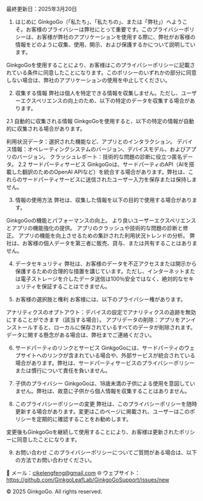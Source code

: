 最終更新日：2025年3月20日

1. はじめに
GinkgoGo（「私たち」、「私たちの」、または「弊社」）へようこそ。お客様のプライバシーは弊社にとって重要です。このプライバシーポリシーは、お客様が弊社のアプリケーションを使用する際に、弊社がお客様の情報をどのように収集、使用、開示、および保護するかについて説明しています。

GinkgoGoを使用することにより、お客様はこのプライバシーポリシーに記載されている条件に同意したことになります。このポリシーのいずれかの部分に同意しない場合は、弊社のアプリケーションの使用を中止してください。

2. 収集する情報
弊社は個人を特定できる情報を収集しません。ただし、ユーザーエクスペリエンスの向上のため、以下の特定のデータを収集する場合があります。

2.1 自動的に収集される情報
GinkgoGoを使用すると、以下の特定の情報が自動的に収集される場合があります。

利用状況データ：選択された機能など、アプリとのインタラクション。
デバイス情報：オペレーティングシステムのバージョン、デバイスモデル、およびアプリのバージョン。
クラッシュレポート：技術的な問題の診断に役立つ匿名データ。
2.2 サードパーティサービス
GinkgoGoは、サードパーティのAPI（AIを搭載した翻訳のためのOpenAI APIなど）を統合する場合があります。弊社は、これらのサードパーティサービスに送信されたユーザー入力を保存または保持しません。

3. 情報の使用方法
弊社は、収集した情報を以下の目的で使用する場合があります。

GinkgoGoの機能とパフォーマンスの向上。
より良いユーザーエクスペリエンスとアプリの機能強化の提供。
アプリのクラッシュや技術的な問題の診断と修正。
アプリの機能を向上させるための集計された利用状況トレンドの分析。
弊社は、お客様の個人データを第三者に販売、貸与、または共有することはありません。

4. データセキュリティ
弊社は、お客様のデータを不正アクセスまたは開示から保護するための合理的な措置を講じています。ただし、インターネットまたは電子ストレージを介したデータ送信は100％安全ではなく、絶対的なセキュリティを保証することはできません。

5. お客様の選択肢と権利
お客様には、以下のプライバシー権があります。

アナリティクスのオプトアウト：デバイスの設定でアナリティクスの追跡を無効にすることができます（該当する場合）。
アプリデータの削除：アプリをアンインストールすると、ローカルに保存されているすべてのデータが削除されます。
データに関する懸念がある場合は、弊社までご連絡ください。

6. サードパーティのリンクとサービス
GinkgoGoには、サードパーティのウェブサイトへのリンクが含まれている場合や、外部サービスが統合されている場合があります。弊社は、サードパーティサービスのプライバシーポリシーまたは慣行について責任を負いません。

7. 子供のプライバシー
GinkgoGoは、18歳未満の子供による使用を意図していません。弊社は、故意に子供から個人情報を収集することはありません。

8. このプライバシーポリシーの変更
弊社は、このプライバシーポリシーを随時更新する場合があります。変更はこのページに掲載され、ユーザーはこのポリシーを定期的に確認することをお勧めします。

変更後もGinkgoGoを継続して使用することにより、お客様は更新されたポリシーに同意したことになります。

9. お問い合わせ
このプライバシーポリシーについてご質問がある場合は、以下の方法でお問い合わせください。

📧 メール：cikelengfeng@gmail.com
🌐 ウェブサイト：https://github.com/GinkgoLeafLab/GinkgoGoSupport/issues/new

© 2025 GinkgoGo. All rights reserved.